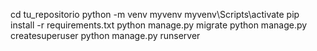 cd tu_repositorio
python -m venv myvenv
myvenv\Scripts\activate
pip install -r requirements.txt
python manage.py migrate
python manage.py createsuperuser
python manage.py runserver
